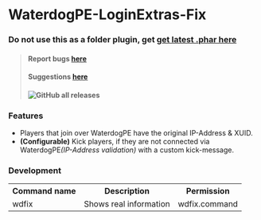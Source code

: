 # WaterdogPE-LoginExtras-Fix

### Do not use this as a folder plugin, get [get latest .phar here](https://github.com/xxAROX/WaterdogPE-LoginExtras-Fix/releases)

> #### Report bugs [here](https://github.com/xxAROX/WaterdogPE-LoginExtras-Fix/issues/new?template=bug-report.yml)
> #### Suggestions [here](https://github.com/xxAROX/WaterdogPE-LoginExtras-Fix/issues/new?template=feature-request.yml)
> #### ![GitHub all releases](https://img.shields.io/github/downloads/xxAROX/WaterdogPE-LoginExtras-Fix/total?color=violet&label=Downloads&style=flat-square)

### Features

- Players that join over WaterdogPE have the original IP-Address & XUID.
- <b>(Configurable)</b> Kick players, if they are not connected via WaterdogPE<i>(IP-Address validation)</i> with a
  custom kick-message.

### Development

<table>
	<tr>
		<th>Command name</th>
		<th>Description</th>
		<th>Permission</th>
	</tr>
	<tr>
		<td>wdfix</td>
		<td>Shows real information</td>
		<td>wdfix.command</td>
	</tr>
</table>
